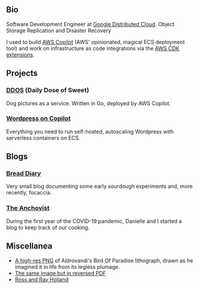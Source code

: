 ## Bio
Software Development Engineer at [Google Distributed Cloud](https://cloud.google.com/distributed-cloud).
Object Storage Replication and Disaster Recovery

I used to build [AWS Copilot](https://github.com/aws/copilot-cli) (AWS' opinionated, magical ECS deployment tool) and work on infrastructure as code integrations via the [AWS CDK extensions](https://github.com/aws/aws-cdk/tree/main/packages/@aws-cdk-containers/ecs-service-extensions). 

## Projects
### [DDOS](https://app.ddos.dog) (Daily Dose of Sweet)
Dog pictures as a service. Written in Go, deployed by AWS Copilot.

### [Wordpress on Copilot](https://github.com/bvtujo/copilot-wordpress)
Everything you need to run self-hosted, autoscaling Wordpress with serverless containers on ECS. 

## Blogs
### [Bread Diary](https://austinely.com/bread/)
Very small blog documenting some early sourdough experiments and, more recently, focaccia. 

### [The Anchovist](https://daniellelhenry01.wixsite.com/anchovist)
During the first year of the COVID-19 pandemic, Danielle and I started a blog to keep track of our cooking. 

## Miscellanea
* [A high-res PNG](https://www.icloud.com/iclouddrive/073HUwJpYG_XiwUVkwboF0ZBQ#tradeskin%5Fbw) of Aldrovandi's Bird Of Paradise lithograph, drawn as he imagined it in life from its legless plumage.
* [The same image but in reversed PDF](https://drive.google.com/file/d/1RBXrQpkubgvRRtJjkDS9vwYaFHikNmiD/view?usp=drive_link)
* [Ross and Ray Holland](https://drive.google.com/file/d/1mKlK1m35lC7OP3yozXshvyxiQJ-jJm1J/view?usp=sharing)
